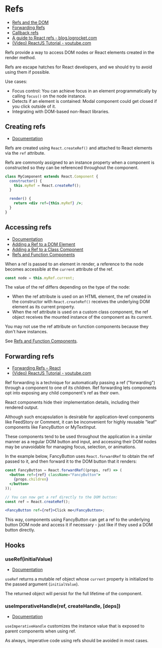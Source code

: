 # Refs

- [Refs and the DOM](https://reactjs.org/docs/refs-and-the-dom.html)
- [Forwarding Refs](https://reactjs.org/docs/forwarding-refs.html)
- [Callback refs](https://reactjs.org/docs/refs-and-the-dom.html#callback-refs)
- [A guide to React refs - blog.logrocket.com](https://blog.logrocket.com/a-guide-to-react-refs/)
- [(Video) ReactJS Tutorial -
  youtube.com](https://www.youtube.com/watch?v=FXa9mMTKOu8&list=PLC3y8-rFHvwgg3vaYJgHGnModB54rxOk3)

Refs provide a way to access DOM nodes or React elements created in the render method.

Refs are escape hatches for React developers, and we should try to avoid using them if possible.

Use cases:

- Focus control: You can achieve focus in an element programmatically by calling `focus()` on the node instance.
- Detects if an element is contained: Modal component could get closed if you click outside of it.
- Integrating with DOM-based non-React libraries.

## Creating refs

- [Documentation](https://reactjs.org/docs/refs-and-the-dom.html#creating-refs)

Refs are created using `React.createRef()` and attached to React elements via the `ref` attribute.

Refs are commonly assigned to an instance property when a component is constructed so they can be referenced throughout
the component.

```jsx
class MyComponent extends React.Component {
  constructor() {
    this.myRef = React.createRef();
  }

  render() {
    return <div ref={this.myRef} />;
  }
}
```

## Accessing refs

- [Documentation](https://reactjs.org/docs/refs-and-the-dom.html#accessing-refs)
- [Adding a Ref to a DOM Element](https://reactjs.org/docs/refs-and-the-dom.html#adding-a-ref-to-a-dom-element)
- [Adding a Ref to a Class Component](https://reactjs.org/docs/refs-and-the-dom.html#adding-a-ref-to-a-class-component)
- [Refs and Function Components](https://reactjs.org/docs/refs-and-the-dom.html#refs-and-function-components)

When a ref is passed to an element in render, a reference to the node becomes accessible at the `current` attribute of
the ref.

```javascript
const node = this.myRef.current;
```

The value of the ref differs depending on the type of the node:

- When the ref attribute is used on an HTML element, the ref created in the constructor with `React.createRef()`
  receives the underlying DOM element as its current property.
- When the ref attribute is used on a custom class component, the ref object receives the mounted instance of the
  component as its current.

You may not use the ref attribute on function components because they don't have instances.

See [Refs and Function Components](https://reactjs.org/docs/refs-and-the-dom.html#refs-and-function-components).

## Forwarding refs

- [Forwarding Refs – React](https://reactjs.org/docs/forwarding-refs.html)
- [(Video) ReactJS Tutorial - youtube.com](https://www.youtube.com/watch?v=RLWniwmfdq4)

Ref forwarding is a technique for automatically passing a ref ("forwarding") through a component to one of its children.
Ref forwarding lets components opt into exposing any child component's ref as their own.

React components hide their implementation details, including their rendered output.

Although such encapsulation is desirable for application-level components like FeedStory or Comment, it can be
inconvenient for highly reusable "leaf" components like FancyButton or MyTextInput.

These components tend to be used throughout the application in a similar manner as a regular DOM button and input, and
accessing their DOM nodes may be unavoidable for managing focus, selection, or animations.

In the example below, FancyButton uses `React.forwardRef` to obtain the ref passed to it, and then forward it to the DOM
button that it renders:

```jsx
const FancyButton = React.forwardRef((props, ref) => (
  <button ref={ref} className="FancyButton">
    {props.children}
  </button>
));

// You can now get a ref directly to the DOM button:
const ref = React.createRef();

<FancyButton ref={ref}>Click me</FancyButton>;
```

This way, components using FancyButton can get a ref to the underlying button DOM node and access it if necessary - just
like if they used a DOM button directly.

## Hooks

### useRef(initialValue)

- [Documentation](https://reactjs.org/docs/hooks-reference.html#useref)

`useRef` returns a mutable ref object whose `current` property is initialized to the passed argument (`initialValue`).

The returned object will persist for the full lifetime of the component.

### useImperativeHandle(ref, createHandle, [deps])

- [Documentation](https://reactjs.org/docs/hooks-reference.html#useimperativehandle)

`useImperativeHandle` customizes the instance value that is exposed to parent components when using ref.

As always, imperative code using refs should be avoided in most cases.
